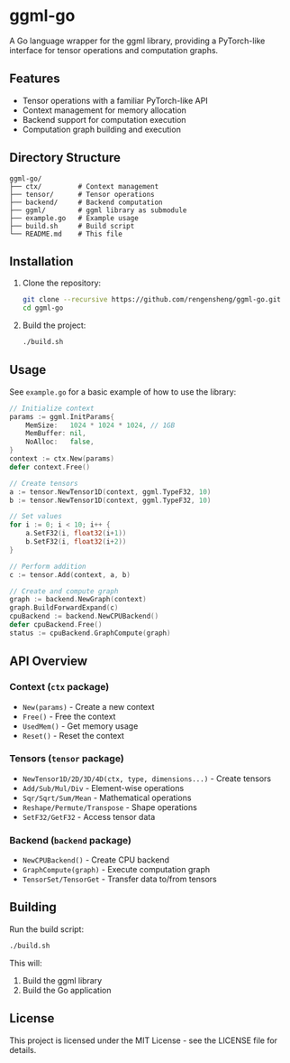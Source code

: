 # ggml-go

A Go language wrapper for the ggml library, providing a PyTorch-like interface for tensor operations and computation graphs.

## Features

- Tensor operations with a familiar PyTorch-like API
- Context management for memory allocation
- Backend support for computation execution
- Computation graph building and execution

## Directory Structure

```
ggml-go/
├── ctx/         # Context management
├── tensor/      # Tensor operations
├── backend/     # Backend computation
├── ggml/        # ggml library as submodule
├── example.go   # Example usage
├── build.sh     # Build script
└── README.md    # This file
```

## Installation

1. Clone the repository:
   ```bash
   git clone --recursive https://github.com/rengensheng/ggml-go.git
   cd ggml-go
   ```

2. Build the project:
   ```bash
   ./build.sh
   ```

## Usage

See `example.go` for a basic example of how to use the library:

```go
// Initialize context
params := ggml.InitParams{
    MemSize:   1024 * 1024 * 1024, // 1GB
    MemBuffer: nil,
    NoAlloc:   false,
}
context := ctx.New(params)
defer context.Free()

// Create tensors
a := tensor.NewTensor1D(context, ggml.TypeF32, 10)
b := tensor.NewTensor1D(context, ggml.TypeF32, 10)

// Set values
for i := 0; i < 10; i++ {
    a.SetF32(i, float32(i+1))
    b.SetF32(i, float32(i+2))
}

// Perform addition
c := tensor.Add(context, a, b)

// Create and compute graph
graph := backend.NewGraph(context)
graph.BuildForwardExpand(c)
cpuBackend := backend.NewCPUBackend()
defer cpuBackend.Free()
status := cpuBackend.GraphCompute(graph)
```

## API Overview

### Context (`ctx` package)

- `New(params)` - Create a new context
- `Free()` - Free the context
- `UsedMem()` - Get memory usage
- `Reset()` - Reset the context

### Tensors (`tensor` package)

- `NewTensor1D/2D/3D/4D(ctx, type, dimensions...)` - Create tensors
- `Add/Sub/Mul/Div` - Element-wise operations
- `Sqr/Sqrt/Sum/Mean` - Mathematical operations
- `Reshape/Permute/Transpose` - Shape operations
- `SetF32/GetF32` - Access tensor data

### Backend (`backend` package)

- `NewCPUBackend()` - Create CPU backend
- `GraphCompute(graph)` - Execute computation graph
- `TensorSet/TensorGet` - Transfer data to/from tensors

## Building

Run the build script:

```bash
./build.sh
```

This will:
1. Build the ggml library
2. Build the Go application

## License

This project is licensed under the MIT License - see the LICENSE file for details.